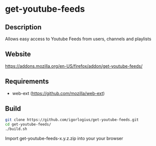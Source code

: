 # get-youtube-feeds 

## Description
Allows easy access to Youtube Feeds from users, channels and playlists

## Website
https://addons.mozilla.org/en-US/firefox/addon/get-youtube-feeds/

## Requirements

- web-ext (https://github.com/mozilla/web-ext)

## Build 

```bash
git clone https://github.com/igorlogius/get-youtube-feeds.git
cd get-youtube-feeds/
./build.sh
```

Import get-youtube-feeds-x.y.z.zip into your your browser

